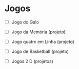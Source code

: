 # Jogos
- [ ] Jogo do Galo
- [ ] Jogo da Memória (projeto)
- [ ] Jogo quatro em Linha (projeto)
- [ ] Jogo de Basketball (projeto)
- [ ] Jogos 2 D (projetos)

